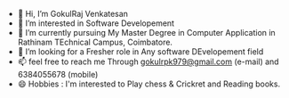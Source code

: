 - 👋 Hi, I’m GokulRaj Venkatesan
- 👀 I’m interested in Software Developement
- 🌱 I’m currently pursuing My Master Degree in Computer Application in Rathinam TEchnical Campus, Coimbatore.
- 💞️ I’m looking for a Fresher role in Any software DEvelopement field
- 📫 feel free to reach me Through gokulrpk979@gmail.com (e-mail) and 6384055678 (mobile)
- 😄 Hobbies : I'm interested to Play chess & Crickret and Reading books.

<!---
GokulRaj48/GokulRaj48 is a ✨ special ✨ repository because its `README.md` (this file) appears on your GitHub profile.
You can click the Preview link to take a look at your changes.
--->
